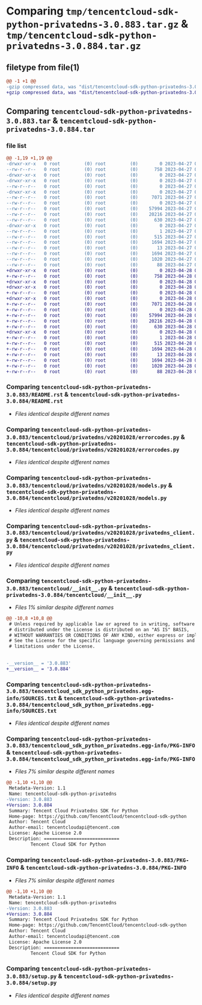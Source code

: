 # Comparing `tmp/tencentcloud-sdk-python-privatedns-3.0.883.tar.gz` & `tmp/tencentcloud-sdk-python-privatedns-3.0.884.tar.gz`

## filetype from file(1)

```diff
@@ -1 +1 @@
-gzip compressed data, was "dist/tencentcloud-sdk-python-privatedns-3.0.883.tar", last modified: Thu Apr 27 00:45:55 2023, max compression
+gzip compressed data, was "dist/tencentcloud-sdk-python-privatedns-3.0.884.tar", last modified: Fri Apr 28 02:36:02 2023, max compression
```

## Comparing `tencentcloud-sdk-python-privatedns-3.0.883.tar` & `tencentcloud-sdk-python-privatedns-3.0.884.tar`

### file list

```diff
@@ -1,19 +1,19 @@
-drwxr-xr-x   0 root         (0) root         (0)        0 2023-04-27 00:45:55.000000 tencentcloud-sdk-python-privatedns-3.0.883/
--rw-r--r--   0 root         (0) root         (0)      758 2023-04-27 00:45:55.000000 tencentcloud-sdk-python-privatedns-3.0.883/README.rst
-drwxr-xr-x   0 root         (0) root         (0)        0 2023-04-27 00:45:55.000000 tencentcloud-sdk-python-privatedns-3.0.883/tencentcloud/
-drwxr-xr-x   0 root         (0) root         (0)        0 2023-04-27 00:45:55.000000 tencentcloud-sdk-python-privatedns-3.0.883/tencentcloud/privatedns/
--rw-r--r--   0 root         (0) root         (0)        0 2023-04-27 00:45:55.000000 tencentcloud-sdk-python-privatedns-3.0.883/tencentcloud/privatedns/__init__.py
-drwxr-xr-x   0 root         (0) root         (0)        0 2023-04-27 00:45:55.000000 tencentcloud-sdk-python-privatedns-3.0.883/tencentcloud/privatedns/v20201028/
--rw-r--r--   0 root         (0) root         (0)     7071 2023-04-27 00:45:55.000000 tencentcloud-sdk-python-privatedns-3.0.883/tencentcloud/privatedns/v20201028/errorcodes.py
--rw-r--r--   0 root         (0) root         (0)        0 2023-04-27 00:45:55.000000 tencentcloud-sdk-python-privatedns-3.0.883/tencentcloud/privatedns/v20201028/__init__.py
--rw-r--r--   0 root         (0) root         (0)    57994 2023-04-27 00:45:55.000000 tencentcloud-sdk-python-privatedns-3.0.883/tencentcloud/privatedns/v20201028/models.py
--rw-r--r--   0 root         (0) root         (0)    20216 2023-04-27 00:45:55.000000 tencentcloud-sdk-python-privatedns-3.0.883/tencentcloud/privatedns/v20201028/privatedns_client.py
--rw-r--r--   0 root         (0) root         (0)      630 2023-04-27 00:45:55.000000 tencentcloud-sdk-python-privatedns-3.0.883/tencentcloud/__init__.py
-drwxr-xr-x   0 root         (0) root         (0)        0 2023-04-27 00:45:55.000000 tencentcloud-sdk-python-privatedns-3.0.883/tencentcloud_sdk_python_privatedns.egg-info/
--rw-r--r--   0 root         (0) root         (0)        1 2023-04-27 00:45:55.000000 tencentcloud-sdk-python-privatedns-3.0.883/tencentcloud_sdk_python_privatedns.egg-info/dependency_links.txt
--rw-r--r--   0 root         (0) root         (0)      515 2023-04-27 00:45:55.000000 tencentcloud-sdk-python-privatedns-3.0.883/tencentcloud_sdk_python_privatedns.egg-info/SOURCES.txt
--rw-r--r--   0 root         (0) root         (0)     1694 2023-04-27 00:45:55.000000 tencentcloud-sdk-python-privatedns-3.0.883/tencentcloud_sdk_python_privatedns.egg-info/PKG-INFO
--rw-r--r--   0 root         (0) root         (0)       13 2023-04-27 00:45:55.000000 tencentcloud-sdk-python-privatedns-3.0.883/tencentcloud_sdk_python_privatedns.egg-info/top_level.txt
--rw-r--r--   0 root         (0) root         (0)     1694 2023-04-27 00:45:55.000000 tencentcloud-sdk-python-privatedns-3.0.883/PKG-INFO
--rw-r--r--   0 root         (0) root         (0)     1020 2023-04-27 00:45:55.000000 tencentcloud-sdk-python-privatedns-3.0.883/setup.py
--rw-r--r--   0 root         (0) root         (0)       88 2023-04-27 00:45:55.000000 tencentcloud-sdk-python-privatedns-3.0.883/setup.cfg
+drwxr-xr-x   0 root         (0) root         (0)        0 2023-04-28 02:36:02.000000 tencentcloud-sdk-python-privatedns-3.0.884/
+-rw-r--r--   0 root         (0) root         (0)      758 2023-04-28 02:36:02.000000 tencentcloud-sdk-python-privatedns-3.0.884/README.rst
+drwxr-xr-x   0 root         (0) root         (0)        0 2023-04-28 02:36:02.000000 tencentcloud-sdk-python-privatedns-3.0.884/tencentcloud/
+drwxr-xr-x   0 root         (0) root         (0)        0 2023-04-28 02:36:02.000000 tencentcloud-sdk-python-privatedns-3.0.884/tencentcloud/privatedns/
+-rw-r--r--   0 root         (0) root         (0)        0 2023-04-28 02:36:02.000000 tencentcloud-sdk-python-privatedns-3.0.884/tencentcloud/privatedns/__init__.py
+drwxr-xr-x   0 root         (0) root         (0)        0 2023-04-28 02:36:02.000000 tencentcloud-sdk-python-privatedns-3.0.884/tencentcloud/privatedns/v20201028/
+-rw-r--r--   0 root         (0) root         (0)     7071 2023-04-28 02:36:02.000000 tencentcloud-sdk-python-privatedns-3.0.884/tencentcloud/privatedns/v20201028/errorcodes.py
+-rw-r--r--   0 root         (0) root         (0)        0 2023-04-28 02:36:02.000000 tencentcloud-sdk-python-privatedns-3.0.884/tencentcloud/privatedns/v20201028/__init__.py
+-rw-r--r--   0 root         (0) root         (0)    57994 2023-04-28 02:36:02.000000 tencentcloud-sdk-python-privatedns-3.0.884/tencentcloud/privatedns/v20201028/models.py
+-rw-r--r--   0 root         (0) root         (0)    20216 2023-04-28 02:36:02.000000 tencentcloud-sdk-python-privatedns-3.0.884/tencentcloud/privatedns/v20201028/privatedns_client.py
+-rw-r--r--   0 root         (0) root         (0)      630 2023-04-28 02:36:02.000000 tencentcloud-sdk-python-privatedns-3.0.884/tencentcloud/__init__.py
+drwxr-xr-x   0 root         (0) root         (0)        0 2023-04-28 02:36:02.000000 tencentcloud-sdk-python-privatedns-3.0.884/tencentcloud_sdk_python_privatedns.egg-info/
+-rw-r--r--   0 root         (0) root         (0)        1 2023-04-28 02:36:02.000000 tencentcloud-sdk-python-privatedns-3.0.884/tencentcloud_sdk_python_privatedns.egg-info/dependency_links.txt
+-rw-r--r--   0 root         (0) root         (0)      515 2023-04-28 02:36:02.000000 tencentcloud-sdk-python-privatedns-3.0.884/tencentcloud_sdk_python_privatedns.egg-info/SOURCES.txt
+-rw-r--r--   0 root         (0) root         (0)     1694 2023-04-28 02:36:02.000000 tencentcloud-sdk-python-privatedns-3.0.884/tencentcloud_sdk_python_privatedns.egg-info/PKG-INFO
+-rw-r--r--   0 root         (0) root         (0)       13 2023-04-28 02:36:02.000000 tencentcloud-sdk-python-privatedns-3.0.884/tencentcloud_sdk_python_privatedns.egg-info/top_level.txt
+-rw-r--r--   0 root         (0) root         (0)     1694 2023-04-28 02:36:02.000000 tencentcloud-sdk-python-privatedns-3.0.884/PKG-INFO
+-rw-r--r--   0 root         (0) root         (0)     1020 2023-04-28 02:36:02.000000 tencentcloud-sdk-python-privatedns-3.0.884/setup.py
+-rw-r--r--   0 root         (0) root         (0)       88 2023-04-28 02:36:02.000000 tencentcloud-sdk-python-privatedns-3.0.884/setup.cfg
```

### Comparing `tencentcloud-sdk-python-privatedns-3.0.883/README.rst` & `tencentcloud-sdk-python-privatedns-3.0.884/README.rst`

 * *Files identical despite different names*

### Comparing `tencentcloud-sdk-python-privatedns-3.0.883/tencentcloud/privatedns/v20201028/errorcodes.py` & `tencentcloud-sdk-python-privatedns-3.0.884/tencentcloud/privatedns/v20201028/errorcodes.py`

 * *Files identical despite different names*

### Comparing `tencentcloud-sdk-python-privatedns-3.0.883/tencentcloud/privatedns/v20201028/models.py` & `tencentcloud-sdk-python-privatedns-3.0.884/tencentcloud/privatedns/v20201028/models.py`

 * *Files identical despite different names*

### Comparing `tencentcloud-sdk-python-privatedns-3.0.883/tencentcloud/privatedns/v20201028/privatedns_client.py` & `tencentcloud-sdk-python-privatedns-3.0.884/tencentcloud/privatedns/v20201028/privatedns_client.py`

 * *Files identical despite different names*

### Comparing `tencentcloud-sdk-python-privatedns-3.0.883/tencentcloud/__init__.py` & `tencentcloud-sdk-python-privatedns-3.0.884/tencentcloud/__init__.py`

 * *Files 1% similar despite different names*

```diff
@@ -10,8 +10,8 @@
 # Unless required by applicable law or agreed to in writing, software
 # distributed under the License is distributed on an "AS IS" BASIS,
 # WITHOUT WARRANTIES OR CONDITIONS OF ANY KIND, either express or implied.
 # See the License for the specific language governing permissions and
 # limitations under the License.
 
 
-__version__ = '3.0.883'
+__version__ = '3.0.884'
```

### Comparing `tencentcloud-sdk-python-privatedns-3.0.883/tencentcloud_sdk_python_privatedns.egg-info/SOURCES.txt` & `tencentcloud-sdk-python-privatedns-3.0.884/tencentcloud_sdk_python_privatedns.egg-info/SOURCES.txt`

 * *Files identical despite different names*

### Comparing `tencentcloud-sdk-python-privatedns-3.0.883/tencentcloud_sdk_python_privatedns.egg-info/PKG-INFO` & `tencentcloud-sdk-python-privatedns-3.0.884/tencentcloud_sdk_python_privatedns.egg-info/PKG-INFO`

 * *Files 7% similar despite different names*

```diff
@@ -1,10 +1,10 @@
 Metadata-Version: 1.1
 Name: tencentcloud-sdk-python-privatedns
-Version: 3.0.883
+Version: 3.0.884
 Summary: Tencent Cloud Privatedns SDK for Python
 Home-page: https://github.com/TencentCloud/tencentcloud-sdk-python
 Author: Tencent Cloud
 Author-email: tencentcloudapi@tencent.com
 License: Apache License 2.0
 Description: ============================
         Tencent Cloud SDK for Python
```

### Comparing `tencentcloud-sdk-python-privatedns-3.0.883/PKG-INFO` & `tencentcloud-sdk-python-privatedns-3.0.884/PKG-INFO`

 * *Files 7% similar despite different names*

```diff
@@ -1,10 +1,10 @@
 Metadata-Version: 1.1
 Name: tencentcloud-sdk-python-privatedns
-Version: 3.0.883
+Version: 3.0.884
 Summary: Tencent Cloud Privatedns SDK for Python
 Home-page: https://github.com/TencentCloud/tencentcloud-sdk-python
 Author: Tencent Cloud
 Author-email: tencentcloudapi@tencent.com
 License: Apache License 2.0
 Description: ============================
         Tencent Cloud SDK for Python
```

### Comparing `tencentcloud-sdk-python-privatedns-3.0.883/setup.py` & `tencentcloud-sdk-python-privatedns-3.0.884/setup.py`

 * *Files identical despite different names*

